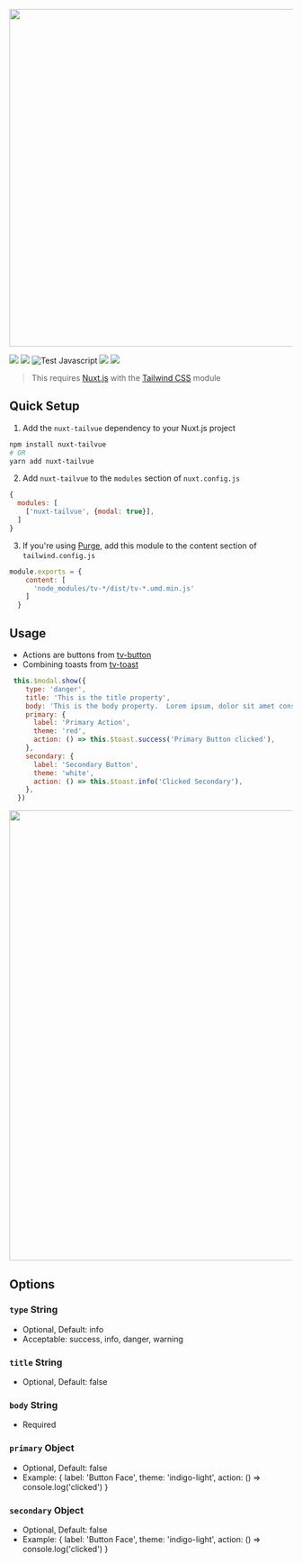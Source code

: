 <p align="center">
  <img src="media/modal.gif" width="600" />
</p>

[![](https://img.shields.io/npm/v/tv-modal.svg?logo=npm&style=flat-square)](https://www.npmjs.com/package/tv-modal)
[![](https://img.shields.io/badge/nuxt.js-module-04C690.svg?style=flat-square)](https://nuxtjs.org)
![Test Javascript](https://github.com/acidjazz/tv-modal/workflows/Test%20Javascript/badge.svg)
[![](https://img.shields.io/npm/dt/tv-modal.svg?style=flat-square)](https://www.npmjs.com/package/tv-modal)
[![](https://img.shields.io/github/license/acidjazz/tv-modal?style=flat-square)](https://www.npmjs.com/package-tv-modal)
<!-- [![](https://img.shields.io/badge/chat-on%20discord-7289DA.svg?logo=discord&style=flat-square)](https://discord.gg/enn4S6) -->

> This requires [Nuxt.js](https://nuxtjs.org) with the [Tailwind CSS](https://tailwindcss.nuxtjs.org) module

## Quick Setup
1. Add the `nuxt-tailvue` dependency to your Nuxt.js project
```bash
npm install nuxt-tailvue
# OR
yarn add nuxt-tailvue
```

2. Add `nuxt-tailvue` to the `modules` section of `nuxt.config.js`
```js
{
  modules: [
    ['nuxt-tailvue', {modal: true}],
  ]
}
```

3. If you're using [Purge](https://tailwindcss.com/docs/controlling-file-size), add this module to the content section of `tailwind.config.js`

```js
module.exports = {
    content: [
      'node_modules/tv-*/dist/tv-*.umd.min.js'
    ] 
  }
```

## Usage

- Actions are buttons from [tv-button](https://github.com/acidjazz/tv-button)
- Combining toasts from [tv-toast](https://github.com/acidjazz/tv-toast)

```js
 this.$modal.show({
    type: 'danger',
    title: 'This is the title property',
    body: 'This is the body property.  Lorem ipsum, dolor sit amet consectetur adipisicing elit. Eius aliquam laudantium explicabo pariatur iste dolorem animi vitae error totam.',
    primary: {
      label: 'Primary Action',
      theme: 'red',
      action: () => this.$toast.success('Primary Button clicked'),
    },
    secondary: {
      label: 'Secondary Button',
      theme: 'white',
      action: () => this.$toast.info('Clicked Secondary'),
    },
  })
```

<p align="center">
  <img src="media/example1.gif" width="800" />
</p>


## Options

### `type` __String__
 - Optional, Default: info
 - Acceptable: success, info, danger, warning
### `title` __String__
 - Optional, Default: false
### `body` __String__
 - Required
### `primary` __Object__
 - Optional, Default: false
 - Example: { label: 'Button Face', theme: 'indigo-light', action: () => console.log('clicked') }
### `secondary` __Object__
 - Optional, Default: false
 - Example: { label: 'Button Face', theme: 'indigo-light', action: () => console.log('clicked') }
 
